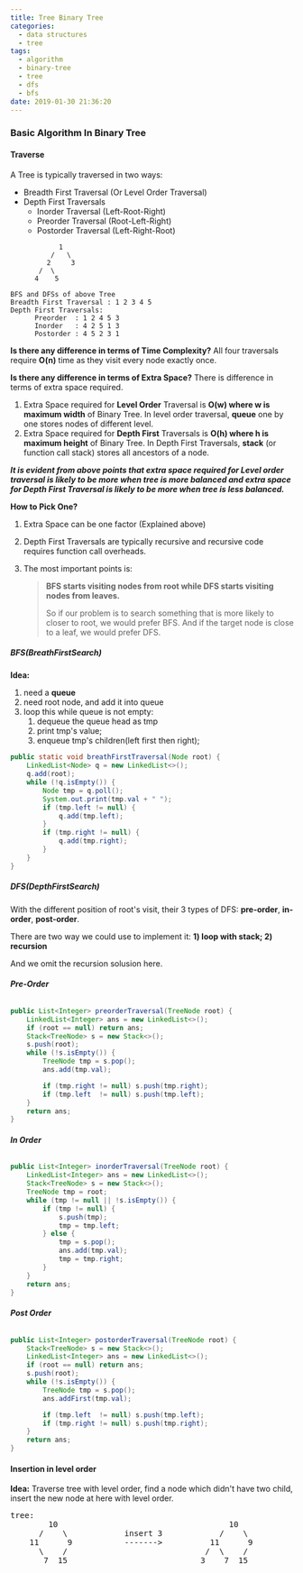 ```yaml
---
title: Tree Binary Tree
categories:
  - data structures
  - tree
tags:
  - algorithm
  - binary-tree
  - tree
  - dfs
  - bfs
date: 2019-01-30 21:36:20
---
```




### Basic Algorithm In Binary Tree

#### Traverse

A Tree is typically traversed in two ways:

- Breadth First Traversal (Or Level Order Traversal)
- Depth First Traversals
    - Inorder Traversal (Left-Root-Right)
    - Preorder Traversal (Root-Left-Right)
    - Postorder Traversal (Left-Right-Root)

```
            1
          /   \
         2     3
       /  \
      4    5

BFS and DFSs of above Tree
Breadth First Traversal : 1 2 3 4 5
Depth First Traversals:
      Preorder  : 1 2 4 5 3 
      Inorder   : 4 2 5 1 3 
      Postorder : 4 5 2 3 1
```

**Is there any difference in terms of Time Complexity?**
All four traversals require **O(n)** time as they visit every node exactly once.

**Is there any difference in terms of Extra Space?**
There is difference in terms of extra space required.

1. Extra Space required for **Level Order** Traversal is **O(w) where w is maximum width** of Binary Tree. In level order traversal, **queue** one by one stores nodes of different level.
2. Extra Space required for **Depth First** Traversals is **O(h) where h is maximum height** of Binary Tree. In Depth First Traversals, **stack** (or function call stack) stores all ancestors of a node.

***It is evident from above points that extra space required for Level order traversal is likely to be more when tree is more balanced and extra space for Depth First Traversal is likely to be more when tree is less balanced.***

**How to Pick One?**

1. Extra Space can be one factor (Explained above)

2. Depth First Traversals are typically recursive and recursive code requires function call overheads.

3. The most important points is:

    > **BFS starts visiting nodes from root while DFS starts visiting nodes from leaves.** 
    >
    > So if our problem is to search something that is more likely to closer to root, we would prefer BFS. And if the target node is close to a leaf, we would prefer DFS.

##### BFS(BreathFirstSearch)

**Idea:**

1. need a **queue**
2. need root node, and add it into queue
3. loop this while queue is not empty:
    1. dequeue the queue head as tmp
    2. print tmp's value;
    3. enqueue tmp's children(left first then right);

```java
public static void breathFirstTraversal(Node root) {
    LinkedList<Node> q = new LinkedList<>();
    q.add(root);
    while (!q.isEmpty()) {
        Node tmp = q.poll();
        System.out.print(tmp.val + " ");
        if (tmp.left != null) {
            q.add(tmp.left);
        }
        if (tmp.right != null) {
            q.add(tmp.right);
        }
    }
}
```

##### DFS(DepthFirstSearch)

With the different position of root's visit, their 3 types of DFS: **pre-order**, **in-order**, **post-order**.

There are two way we could use to implement it: **1) loop with stack; 2) recursion**

And we omit the recursion solusion here.

###### **Pre-Order**

```java
public List<Integer> preorderTraversal(TreeNode root) {
    LinkedList<Integer> ans = new LinkedList<>();
    if (root == null) return ans;
    Stack<TreeNode> s = new Stack<>();
    s.push(root);
    while (!s.isEmpty()) {
        TreeNode tmp = s.pop();
        ans.add(tmp.val);

        if (tmp.right != null) s.push(tmp.right);
        if (tmp.left  != null) s.push(tmp.left);
    }
    return ans;
}
```

###### **In Order**

```java
public List<Integer> inorderTraversal(TreeNode root) {
    LinkedList<Integer> ans = new LinkedList<>();
    Stack<TreeNode> s = new Stack<>();
    TreeNode tmp = root;
    while (tmp != null || !s.isEmpty()) {
        if (tmp != null) {
            s.push(tmp);
            tmp = tmp.left;
        } else {
            tmp = s.pop();
            ans.add(tmp.val);
            tmp = tmp.right;
        }
    }
    return ans;
}
```

###### **Post Order**

```java
public List<Integer> postorderTraversal(TreeNode root) {
    Stack<TreeNode> s = new Stack<>();
    LinkedList<Integer> ans = new LinkedList<>();
    if (root == null) return ans;
    s.push(root);
    while (!s.isEmpty()) {
        TreeNode tmp = s.pop();
        ans.addFirst(tmp.val);

        if (tmp.left  != null) s.push(tmp.left);
        if (tmp.right != null) s.push(tmp.right);
    }
    return ans;
}
```

#### Insertion in level order

**Idea:** Traverse tree with level order, find a node which didn't have two child, insert the new node at here with level order.

<pre>
tree: 
        10                                    10
      /    \            insert 3            /    \
    11      9           -------&gt;          11      9
      \    /                             /  \    /
       7  15                            3    7  15
</pre>


